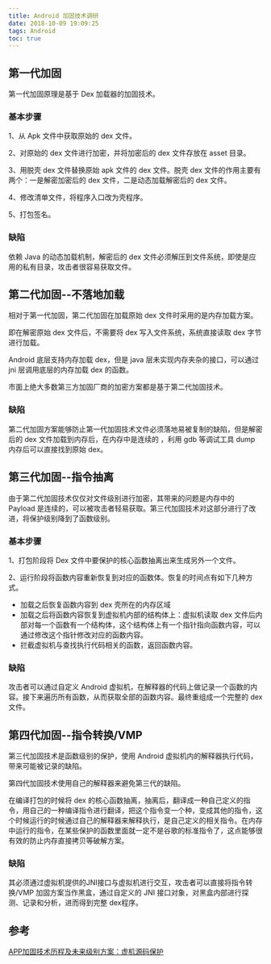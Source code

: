 ```yaml
---
title: Android 加固技术调研
date: 2018-10-09 19:09:25
tags: Android
toc: true
---
```


## 第一代加固

第一代加固原理是基于 Dex 加载器的加固技术。

### 基本步骤

1、从 Apk 文件中获取原始的 dex 文件。

2、对原始的 dex 文件进行加密，并将加密后的 dex 文件存放在 asset 目录。

3、用脱壳 dex 文件替换原始 apk 文件的 dex 文件。脱壳  dex 文件的作用主要有两个：一是解密加密后的 dex 文件，二是动态加载解密后的 dex 文件。

4、修改清单文件，将程序入口改为壳程序。

5、打包签名。

### 缺陷

依赖 Java 的动态加载机制，解密后的 dex 文件必须解压到文件系统，即使是应用的私有目录，攻击者很容易获取文件。

## 第二代加固--不落地加载

相对于第一代加固，第二代加固在加载原始 dex 文件时采用的是内存加载方案。

即在解密原始 dex 文件后，不需要将 dex 写入文件系统，系统直接读取 dex 字节进行加载。

Android 底层支持内存加载 dex，但是 java 层未实现内存夹杂的接口，可以通过 jni 层调用底层的内存加载 dex 的函数。

市面上绝大多数第三方加固厂商的加密方案都是基于第二代加固技术。

### 缺陷

第二代加固方案能够防止第一代加固技术文件必须落地易被复制的缺陷，但是解密后的 dex 文件加载到内存后，在内存中是连续的 ，利用 gdb 等调试工具 dump 内存后可以直接找到原始 dex。

## 第三代加固--指令抽离

由于第二代加固技术仅仅对文件级别进行加密，其带来的问题是内存中的 Payload 是连续的，可以被攻击者轻易获取。第三代加固技术对这部分进行了改进，将保护级别降到了函数级别。

### 基本步骤

1、打包阶段将 Dex 文件中要保护的核心函数抽离出来生成另外一个文件。

2、运行阶段将函数内容重新恢复到对应的函数体。恢复的时间点有如下几种方式。

- 加载之后恢复函数内容到 dex 壳所在的内存区域
- 加载之后将函数内容恢复到虚拟机内部的结构体上：虚拟机读取 dex 文件后内部对每一个函数有一个结构体，这个结构体上有一个指针指向函数内容，可以通过修改这个指针修改对应的函数内容。
- 拦截虚拟机与查找执行代码相关的函数，返回函数内容。

### 缺陷

攻击者可以通过自定义 Android 虚拟机，在解释器的代码上做记录一个函数的内容。接下来遍历所有函数，从而获取全部的函数内容。最终重组成一个完整的 dex 文件。

## 第四代加固--指令转换/VMP

第三代加固技术是函数级别的保护，使用 Android 虚拟机内的解释器执行代码，带来可能被记录的缺陷。

第四代加固技术使用自己的解释器来避免第三代的缺陷。

在编译打包的时候将 dex 的核心函数抽离，抽离后，翻译成一种自己定义的指令，用自己的一种编译指令进行翻译，把这个指令变一个种，变成其他的指令，这个时候运行的时候通过自己的解释器来解释执行，是自己定义的相关指令。在内存中运行的指令，在某些保护的函数里面就一定不是谷歌的标准指令了，这点能够很有效的防止内存直接拷贝等破解方案。

### 缺陷

其必须通过虚拟机提供的JNI接口与虚拟机进行交互，攻击者可以直接将指令转换/VMP 加固方案当作黑盒，通过自定义的 JNI 接口对象，对黑盒内部进行探测、记录和分析，进而得到完整 dex程序。

## 参考

[APP加固技术历程及未来级别方案：虚机源码保护](https://juejin.im/entry/5a16915e51882575d144a692)